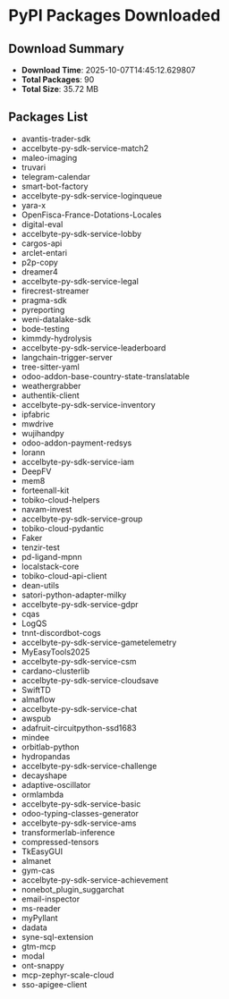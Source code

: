 # PyPI Packages Downloaded

## Download Summary
- **Download Time**: 2025-10-07T14:45:12.629807
- **Total Packages**: 90
- **Total Size**: 35.72 MB

## Packages List
- avantis-trader-sdk
- accelbyte-py-sdk-service-match2
- maleo-imaging
- truvari
- telegram-calendar
- smart-bot-factory
- accelbyte-py-sdk-service-loginqueue
- yara-x
- OpenFisca-France-Dotations-Locales
- digital-eval
- accelbyte-py-sdk-service-lobby
- cargos-api
- arclet-entari
- p2p-copy
- dreamer4
- accelbyte-py-sdk-service-legal
- firecrest-streamer
- pragma-sdk
- pyreporting
- weni-datalake-sdk
- bode-testing
- kimmdy-hydrolysis
- accelbyte-py-sdk-service-leaderboard
- langchain-trigger-server
- tree-sitter-yaml
- odoo-addon-base-country-state-translatable
- weathergrabber
- authentik-client
- accelbyte-py-sdk-service-inventory
- ipfabric
- mwdrive
- wujihandpy
- odoo-addon-payment-redsys
- lorann
- accelbyte-py-sdk-service-iam
- DeepFV
- mem8
- forteenall-kit
- tobiko-cloud-helpers
- navam-invest
- accelbyte-py-sdk-service-group
- tobiko-cloud-pydantic
- Faker
- tenzir-test
- pd-ligand-mpnn
- localstack-core
- tobiko-cloud-api-client
- dean-utils
- satori-python-adapter-milky
- accelbyte-py-sdk-service-gdpr
- cqas
- LogQS
- tnnt-discordbot-cogs
- accelbyte-py-sdk-service-gametelemetry
- MyEasyTools2025
- accelbyte-py-sdk-service-csm
- cardano-clusterlib
- accelbyte-py-sdk-service-cloudsave
- SwiftTD
- almaflow
- accelbyte-py-sdk-service-chat
- awspub
- adafruit-circuitpython-ssd1683
- mindee
- orbitlab-python
- hydropandas
- accelbyte-py-sdk-service-challenge
- decayshape
- adaptive-oscillator
- ormlambda
- accelbyte-py-sdk-service-basic
- odoo-typing-classes-generator
- accelbyte-py-sdk-service-ams
- transformerlab-inference
- compressed-tensors
- TkEasyGUI
- almanet
- gym-cas
- accelbyte-py-sdk-service-achievement
- nonebot_plugin_suggarchat
- email-inspector
- ms-reader
- myPyllant
- dadata
- syne-sql-extension
- gtm-mcp
- modal
- ont-snappy
- mcp-zephyr-scale-cloud
- sso-apigee-client
